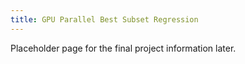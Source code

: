 ```yaml
---
title: GPU Parallel Best Subset Regression
---
```


Placeholder page for the final project information later. 